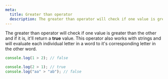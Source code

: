 ```yaml
---
meta:
  title: Greater than operator
  description: The greater than operator will check if one value is greater than the other and if it is, it'll return a true value.
---
```


The greater than operator will check if one value is greater than the
other and if it is, it'll return a **true** value.
This operator also works with strings and will evaluate each individual
letter in a word to it's corresponding letter in the other word.

```javascript
console.log(1 > 2); // false

console.log(2 > 1); // true
console.log("aa" > "ab"); // false
```
